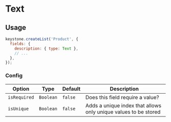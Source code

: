 <!--[meta]
section: api
subSection: field-types
title: Text
[meta]-->

# Text

## Usage

```js
keystone.createList('Product', {
  fields: {
    description: { type: Text },
    // ...
  },
});
```

### Config

| Option       | Type      | Default | Description                                                     |
| ------------ | --------- | ------- | --------------------------------------------------------------- |
| `isRequired` | `Boolean` | `false` | Does this field require a value?                                |
| `isUnique`   | `Boolean` | `false` | Adds a unique index that allows only unique values to be stored |
